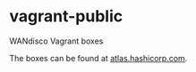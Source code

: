 # vagrant-public
WANdisco Vagrant boxes

The boxes can be found at [atlas.hashicorp.com](https://atlas.hashicorp.com/boxes/search?provider=virtualbox&q=wandisco).
